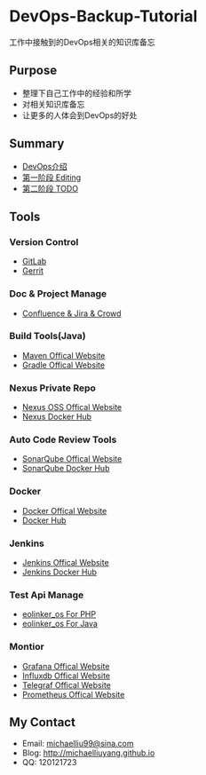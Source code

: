 # DevOps-Backup-Tutorial
工作中接触到的DevOps相关的知识库备忘

## Purpose

- 整理下自己工作中的经验和所学
- 对相关知识库备忘
- 让更多的人体会到DevOps的好处

## Summary
- [DevOps介绍](Summary.md)
- [第一阶段 Editing](First-Step.md)
- [第二阶段 TODO](Second-Step.md)

## Tools
### Version Control
- [GitLab](https://about.gitlab.com) 
- [Gerrit](https://www.gerritcodereview.com)

### Doc & Project Manage
- [Confluence & Jira & Crowd](https://www.atlassian.com)

### Build Tools(Java)
- [Maven Offical Website](https://maven.apache.org)
- [Gradle Offical Website](https://gradle.org)

### Nexus Private Repo
- [Nexus OSS Offical Website](https://www.sonatype.com/nexus-repository-oss)
- [Nexus Docker Hub](https://hub.docker.com/r/sonatype/nexus/)

### Auto Code Review Tools
- [SonarQube Offical Website](https://www.sonarqube.org)
- [SonarQube Docker Hub](https://hub.docker.com/_/sonarqube/)

### Docker
- [Docker Offical Website](https://www.docker.com)
- [Docker Hub](https://hub.docker.com)

### Jenkins
- [Jenkins Offical Website](https://jenkins.io)
- [Jenkins Docker Hub](https://hub.docker.com/_/jenkins/)

### Test Api Manage
- [eolinker_os For PHP](https://github.com/eolinker/eoLinker-AMS-Lite-For-PHP)
- [eolinker_os For Java](https://github.com/eolinker/eoLinker-AMS-Lite-For-Java)

### Montior
- [Grafana Offical Website](https://grafana.com)
- [Influxdb Offical Website](https://www.influxdata.com)
- [Telegraf Offical Website](https://github.com/influxdata/telegraf)
- [Prometheus Offical Website](https://github.com/prometheus/prometheus)

## My Contact
- Email: michaelliu99@sina.com
- Blog: http://michaelliuyang.github.io
- QQ: 120121723
